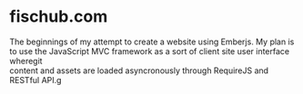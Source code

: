 fischub.com
===========

The beginnings of my attempt to create a website using Emberjs. My plan is to 
use the JavaScript MVC framework as a sort of client site user interface wheregit   
content and assets are loaded asyncronously through RequireJS and RESTful API.g